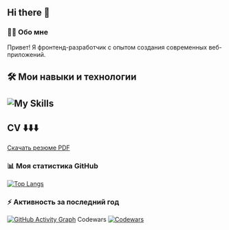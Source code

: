 ## Hi there 👋

### 👨‍💻 Обо мне
Привет! Я фронтенд-разработчик с опытом создания современных веб-приложений.

## 🛠️ **Мои навыки и технологии**
![My Skills](https://skillicons.dev/icons?i=react,js,css,html,ts,vscode,redux,webpack,vite,jest,figma&perline=10)
---
## **CV** ⬇️⬇️⬇️   
[Скачать резюме PDF](https://drive.google.com/file/d/1PnkKLVcos2oh63fPGEJv6sFnvwKnko7p/view?usp=sharing)

### 📊 Моя статистика GitHub
[![Top Langs](https://github-readme-stats.vercel.app/api/top-langs/?username=IrynaKhonina&layout=compact)](https://github.com/anuraghazra/github-readme-stats)

### ⚡ Активность за последний год
[![GitHub Activity Graph](https://activity-graph.herokuapp.com/graph?username=IrynaKhonina)](https://github.com/ashutosh00710/github-readme-activity-graph)
 Codewars
[![Codewars](https://www.codewars.com/users/IrynaKhonina/badges/small)](https://www.codewars.com/users/IrynaKhonina)
